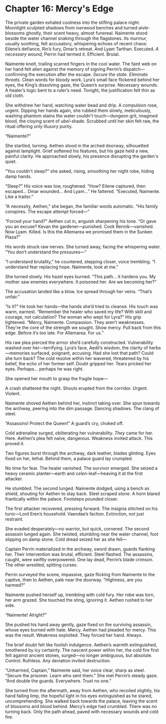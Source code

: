 # Chapter 16: Mercy's Edge

The private garden exhaled coolness into the stifling palace night. Moonlight sculpted shadows from *iverwood* benches and turned *aivle*-blossoms ghostly, their scent heavy, almost funereal. Naimente stood beside the water channel snaking through the flagstones. Its murmur, usually soothing, felt accusatory, whispering echoes of recent chaos: Eilene’s defiance, Rin’s fury, Dmar’s retreat. And Lyam Tarthan. Executed. *A necessary wound,* Perrin had termed it. Efficient. Brutal.

Naimente knelt, trailing scarred fingers in the cool water. The faint web on her hand felt alien against the memory of signing Perrin’s dispatch—confirming the execution after the escape. *Secure the state. Eliminate threats.* Clean words for bloody work. Lyra’s small face flickered behind her eyes, the King’s dissolving gaze, the Queen’s surprise. Necessary wounds. A healer’s logic bent to a ruler’s need. Tonight, the justification felt thin as old cloth.

She withdrew her hand, watching water bead and drip. A compulsion rose, urgent. Dipping her hands again, she rubbed them slowly, meticulously, washing phantom stains the water couldn't touch—dungeon grit, imagined blood, the cloying scent of *ubel*-shade. Scrubbed until her skin felt raw, the ritual offering only illusory purity.

“Naimente?”

She startled, turning. Aethen stood in the arched doorway, silhouetted against lamplight. Grief softened his features, but his gaze held a new, painful clarity. He approached slowly, his presence disrupting the garden's quiet.

“You couldn't sleep?” she asked, rising, smoothing her night robe, hiding damp hands.

“Sleep?” His voice was low, roughened. “How? Eilene captured, then escaped… Dmar wounded… And Lyam…” He faltered. “Executed, Naimente. Like a traitor.”

“A necessity, Aethen,” she began, the familiar words automatic. “His family conspires. The escape attempt forced—”

“Forced your hand?” Aethen cut in, anguish sharpening his tone. “Or gave you an excuse? Kevan the gardener—punished. Cook Rennik—vanished. Now Lyam. Killed. Is this the Allemarea we promised them in the Sunken Plaza?”

His words struck raw nerves. She turned away, facing the whispering water. “You don’t understand the pressures—”

“I understand brutality,” he countered, stepping closer, voice trembling. “I understand fear replacing hope. Naimente, look at me.”

She turned slowly. His hazel eyes burned. “This path… it hardens you. My mother saw enemies everywhere. It poisoned her. Are we becoming her?”

The accusation landed like a blow. Ice spread through her veins. “That’s unfair.”

“Is it?” He took her hands—the hands she’d tried to cleanse. His touch was warm, earnest. “Remember the healer who saved my life? With skill and courage, not calculation? The woman who wept for Lyra?” His grip tightened. “Mercy, Naimente. Compassion. They aren’t weaknesses. They're the core of the strength we sought. Show mercy. Pull back from this edge. Before it’s too late. For Allemarea. For us.”

His raw plea pierced the armor she’d carefully constructed. Vulnerability washed over her—terrifying. Lyra’s face, Aedil’s wisdom, the clarity of herbs—memories surfaced, poignant, accusing. Had she lost that path? Could she turn back? The cold resolve within her wavered, threatened by his belief, the echo of her former self. Doubt gripped her. Tears pricked her eyes. Perhaps… perhaps he was right.

She opened her mouth to grasp the fragile hope—

A crash shattered the night. Shouts erupted from the corridor. Urgent. Violent.

Naimente shoved Aethen behind her, instinct taking over. She spun towards the archway, peering into the dim passage. Dancing shadows. The clang of steel.

“Assassins! Protect the Queen!” A guard’s cry, choked off.

Cold adrenaline surged, obliterating her vulnerability. *They* came for her. Here. Aethen’s plea felt naive, dangerous. Weakness invited attack. This proved it.

Two figures burst through the archway, dark leather, blades glinting. Eyes fixed on her, lethal. Behind them, a palace guard lay crumpled.

No time for fear. The healer vanished. The survivor emerged. She seized a heavy ceramic planter—earth and *celen*-leaf—heaving it at the first attacker.

He stumbled. The second lunged. Naimente dodged, using a bench as shield, shouting for Aethen to stay back. Steel scraped stone. A horn blared frantically within the palace. Footsteps pounded closer.

The first attacker recovered, pressing forward. The insignia stitched on his tunic—Lord Eren’s household. Vaendae’s faction. Extinction, not just restraint.

She evaded desperately—no warrior, but quick, cornered. The second assassin lunged again. She twisted, stumbling near the water channel, foot slipping on damp stone. Cold dread seized her as she fell—

Captain Perrin materialized in the archway, sword drawn, guards flanking her. Their intervention was brutal, efficient. Steel flashed. The assassins, caught, were swiftly overpowered. One lay dead, Perrin’s blade crimson. The other wrestled, spitting curses.

Perrin surveyed the scene, impassive, gaze flicking from Naimente to the captive, then to Aethen, pale near the doorway. “Highness, are you harmed?”

Naimente pushed herself up, trembling with cold fury. Her robe was torn, her arm grazed. She touched the sting, ignoring it. Aethen rushed to her side.

“Naimente! Alright?”

She pushed his hand away gently, gaze fixed on the surviving assassin, whose eyes burned with hate. Mercy. Aethen had pleaded for mercy. This was the result. Weakness exploited. They forced her hand. Always.

The brief doubt felt like foolish indulgence. Aethen’s warmth extinguished, smothered by icy certainty. The nascent power within her, the cold fire first felt against ancient stones, surged—no longer ambiguous, but absolute. Control. Ruthless. Any deviation invited destruction.

“Unharmed, Captain,” Naimente said, her voice clear, sharp as steel. “Secure the prisoner. Learn who sent them.” She met Perrin’s steady gaze. “And double the guards. Everywhere. Trust no one.”

She turned from the aftermath, away from Aethen, who recoiled slightly, his hand falling limp, the hopeful light in his eyes extinguished as he stared, uncomprehending. She walked back towards the palace, leaving the scent of blossoms and blood behind. Mercy’s edge had crumbled. There was no turning back. Only the path ahead, paved with necessary wounds and cold fire.